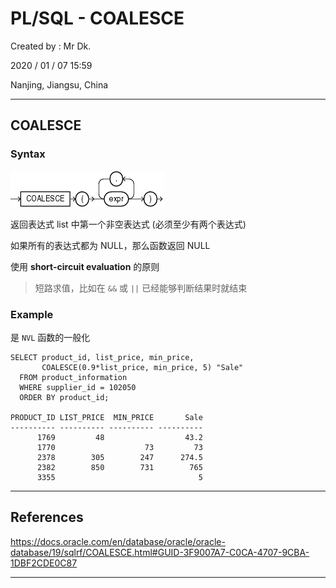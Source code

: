 # PL/SQL - COALESCE

Created by : Mr Dk.

2020 / 01 / 07 15:59

Nanjing, Jiangsu, China

---

## COALESCE

### Syntax

![plsql-coalesce](../img/plsql-coalesce.gif)

返回表达式 list 中第一个非空表达式 (必须至少有两个表达式)

如果所有的表达式都为 NULL，那么函数返回 NULL

使用 __short-circuit evaluation__ 的原则

> 短路求值，比如在 `&&` 或 `||` 已经能够判断结果时就结束

### Example

是 `NVL` 函数的一般化

```plsql
SELECT product_id, list_price, min_price,
       COALESCE(0.9*list_price, min_price, 5) "Sale"
  FROM product_information
  WHERE supplier_id = 102050
  ORDER BY product_id;

PRODUCT_ID LIST_PRICE  MIN_PRICE       Sale
---------- ---------- ---------- ----------
      1769         48                  43.2
      1770                    73         73
      2378        305        247      274.5
      2382        850        731        765
      3355                                5
```

---

## References

https://docs.oracle.com/en/database/oracle/oracle-database/19/sqlrf/COALESCE.html#GUID-3F9007A7-C0CA-4707-9CBA-1DBF2CDE0C87

---

